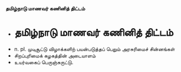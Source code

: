 **தமிழ்நாடு மாணவர் கணினித் திட்டம்**
- # தமிழ்நாடு மாணவர் கணினித் திட்டம்
- n. pl. முடிசூட்டு  விழாக்களிற் பயன்படுத்தப் பெறும் அரசுரிமைச் சின்னங்கள்
- சிறப்புரிமைக் கழகத்தின் அடையாளம்
- உயர்வகைப் பெருஞ்சுருட்டு.

